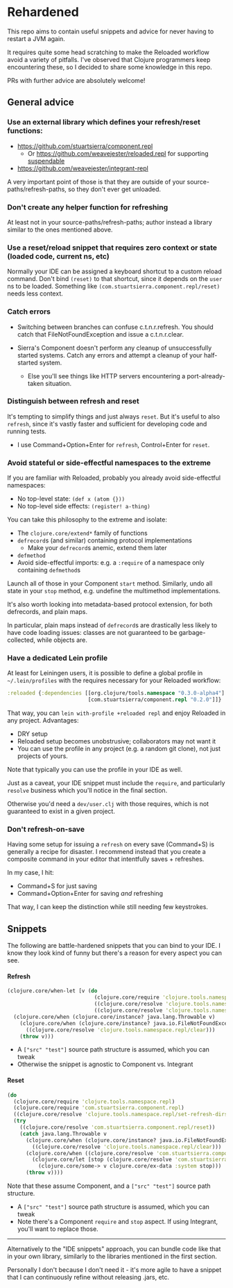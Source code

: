 # Rehardened

This repo aims to contain useful snippets and advice for never having to restart a JVM again.

It requires quite some head scratching to make the Reloaded workflow avoid a variety of pitfalls.
I've observed that Clojure programmers keep encountering these, so I decided to share some knowledge in this repo.

PRs with further advice are absolutely welcome!

## General advice

### Use an external library which defines your refresh/reset functions:

* https://github.com/stuartsierra/component.repl
  * Or https://github.com/weavejester/reloaded.repl for supporting [suspendable](https://github.com/weavejester/suspendable)
* https://github.com/weavejester/integrant-repl

A very important point of those is that they are outside of your source-paths/refresh-paths, so they don't ever get unloaded.

### Don't create any helper function for refreshing

At least not in your source-paths/refresh-paths; author instead a library similar to the ones mentioned above.

### Use a reset/reload snippet that requires zero context or state (loaded code, current ns, etc)

Normally your IDE can be assigned a keyboard shortcut to a custom reload command.
Don't bind `(reset)` to that shortcut, since it depends on the `user` ns to be loaded.
Something like `(com.stuartsierra.component.repl/reset)` needs less context. 

### Catch errors

* Switching between branches can confuse c.t.n.r.refresh. You should catch that FileNotFoundException and issue a c.t.n.r.clear.

* Sierra's Component doesn't perform any cleanup of unsuccessfully started systems. Catch any errors and attempt a cleanup of your half-started system.
  * Else you'll see things like HTTP servers encountering a port-already-taken situation.

### Distinguish between refresh and reset

It's tempting to simplify things and just always `reset`. But it's useful to also `refresh`,
since it's vastly faster and sufficient for developing code and running tests.
  * I use Command+Option+Enter for `refresh`, Control+Enter for `reset`.

### Avoid stateful or side-effectful namespaces to the extreme

If you are familiar with Reloaded, probably you already avoid side-effectful namespaces:

* No top-level state: `(def x (atom {}))`
* No top-level side effects: `(register! a-thing)` 

You can take this philosophy to the extreme and isolate:

* The `clojure.core/extend*` family of functions
* `defrecord`s (and similar) containing protocol implementations
  * Make your `defrecord`s anemic, extend them later
* `defmethod`
* Avoid side-effectful imports: e.g. a `:require` of a namespace only containing `defmethod`s

Launch all of those in your Component `start` method. Similarly, undo all state in your `stop` method, e.g. undefine the multimethod implementations.

It's also worth looking into metadata-based protocol extension, for both defrecords, and plain maps.

In particular, plain maps instead of `defrecord`s are drastically less likely to have code loading issues:
classes are not guaranteed to be garbage-collected, while objects are.

### Have a dedicated Lein profile

At least for Leiningen users, it is possible to define a global profile in `~/.lein/profiles` with the requires necessary for your Reloaded workflow:

```clojure
:reloaded {:dependencies [[org.clojure/tools.namespace "0.3.0-alpha4"]
                          [com.stuartsierra/component.repl "0.2.0"]]}
```

That way, you can `lein with-profile +reloaded repl` and enjoy Reloaded in any project. Advantages:

* DRY setup
* Reloaded setup becomes unobstrusive; collaborators may not want it
* You can use the profile in any project (e.g. a random git clone), not just projects of yours.

Note that typically you can use the profile in your IDE as well.

Just as a caveat, your IDE snippet must include the `require`, and particularly `resolve` business which you'll notice in the final section.

Otherwise you'd need a `dev/user.clj` with those requires, which is not guaranteed to exist in a given project. 

### Don't refresh-on-save

Having some setup for issuing a `refresh` on every save (Command+S) is generally a recipe for disaster.
I recommend instead that you create a composite command in your editor that intentfully saves + refreshes.

In my case, I hit:

* Command+S for just saving
* Command+Option+Enter for saving _and_ refreshing

That way, I can keep the distinction while still needing few keystrokes.

## Snippets

The following are battle-hardened snippets that you can bind to your IDE.
I know they look kind of funny but there's a reason for every aspect you can see.

#### Refresh

```clojure
(clojure.core/when-let [v (do
                            (clojure.core/require 'clojure.tools.namespace.repl)
                            ((clojure.core/resolve 'clojure.tools.namespace.repl/set-refresh-dirs) "src" "test")
                            ((clojure.core/resolve 'clojure.tools.namespace.repl/refresh)))]
  (clojure.core/when (clojure.core/instance? java.lang.Throwable v)
    (clojure.core/when (clojure.core/instance? java.io.FileNotFoundException v)
      ((clojure.core/resolve 'clojure.tools.namespace.repl/clear)))
    (throw v)))
```

* A `["src" "test"]` source path structure is assumed, which you can tweak
* Otherwise the snippet is agnostic to Component vs. Integrant

#### Reset

```clojure
(do
  (clojure.core/require 'clojure.tools.namespace.repl)
  (clojure.core/require 'com.stuartsierra.component.repl)
  ((clojure.core/resolve 'clojure.tools.namespace.repl/set-refresh-dirs) "src" "test")
  (try
    ((clojure.core/resolve 'com.stuartsierra.component.repl/reset))
    (catch java.lang.Throwable v
      (clojure.core/when (clojure.core/instance? java.io.FileNotFoundException v)
        ((clojure.core/resolve 'clojure.tools.namespace.repl/clear)))
      (clojure.core/when ((clojure.core/resolve 'com.stuartsierra.component/ex-component?) v)
        (clojure.core/let [stop (clojure.core/resolve 'com.stuartsierra.component/stop)]
          (clojure.core/some-> v clojure.core/ex-data :system stop)))
      (throw v))))
```

Note that these assume Component, and a `["src" "test"]` source path structure.

* A `["src" "test"]` source path structure is assumed, which you can tweak
* Note there's a Component `require` and `stop` aspect. If using Integrant, you'll want to replace those.

---

Alternatively to the "IDE snippets" approach, you can bundle code like that in your own library,
similarly to the libraries mentioned in the first section.

Personally I don't because I don't need it -
it's more agile to have a snippet that I can continuously refine without releasing .jars, etc.
